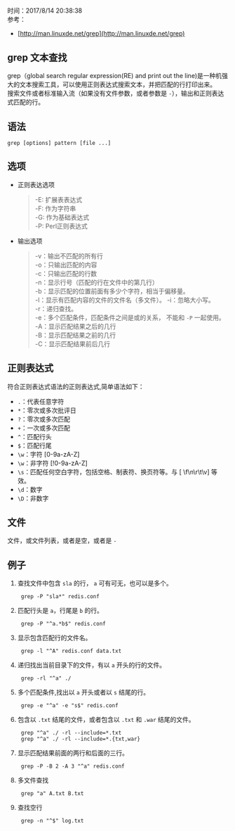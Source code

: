 ##  
时间：2017/8/14 20:38:38  
参考：  

*  [http://man.linuxde.net/grep](http://man.linuxde.net/grep)   

## grep 文本查找   
grep（global search regular expression(RE) and print out the line)是一种机强大的文本搜索工具，可以使用正则表达式搜索文本，并把匹配的行打印出来。  
搜索文件或者标准输入流（如果没有文件参数，或者参数是 `-`），输出和正则表达式匹配的行。  
 
## 语法  

	grep [options] pattern [file ...]

## 选项    
* 正则表达选项

	>-E: 扩展表表达式  
	>-F: 作为字符串    
	>-G: 作为基础表达式   
	>-P: Perl正则表达式  

* 输出选项  

 	>-v：输出不匹配的所有行  	   
 	>-o：只输出匹配的内容  
 	>-c：只输出匹配的行数  
 	>-n：显示行号（匹配的行在文件中的第几行）  
 	>-b：显示匹配的位置前面有多少个字符，相当于偏移量。  
 	>-l：显示有匹配内容的文件的文件名（多文件）。 
 	>-i：忽略大小写。  
 	>-r：递归查找。    
 	>-e：多个匹配条件，匹配条件之间是或的关系， 不能和 `-P` 一起使用。  
 	>-A：显示匹配结果之后的几行   
 	>-B：显示匹配结果之前的几行  
 	>-C：显示匹配结果前后几行  

## 正则表达式    
符合正则表达式语法的正则表达式,简单语法如下：  

* `.`：代表任意字符  
* `*`：零次或多次批评日  
* `?`：零次或多次匹配  
* `+`：一次或多次匹配  
* `^`：匹配行头  
* `$`：匹配行尾  
* `\w`：字符 [0-9a-zA-Z]  
* `\w`：非字符 [!0-9a-zA-Z]    
* `\s`：匹配任何空白字符，包括空格、制表符、换页符等。与 [ \f\n\r\t\v] 等效。
* `\d`：数字
* `\D`：非数字  

## 文件  
文件，或文件列表，或者是空，或者是 `-`  

## 例子  
1. 查找文件中包含 `sla` 的行， `a` 可有可无，也可以是多个。  

		grep -P "sla*" redis.conf
2. 匹配行头是 `a`，行尾是 `b` 的行。  

		grep -P "^a.*b$" redis.conf
3. 显示包含匹配行的文件名。  

		grep -l "^A" redis.conf data.txt
4. 递归找出当前目录下的文件，有以 `a` 开头的行的文件。

 		grep -rl "^a" ./
5. 多个匹配条件,找出以 `a` 开头或者以 `s` 结尾的行。  

		grep -e "^a" -e "s$" redis.conf  
6. 包含以 `.txt` 结尾的文件，或者包含以 `.txt` 和 `.war` 结尾的文件。  

		grep "^a" ./ -rl --include=*.txt
		grep "^a" ./ -rl --include=*.{txt,war}
7. 显示匹配结果前面的两行和后面的三行。  

		grep -P -B 2 -A 3 "^a" redis.conf
8. 多文件查找

		grep "a" A.txt B.txt
9. 查找空行 

 		grep -n "^$" log.txt
